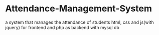 # Attendance-Management-System
a system that manages the attendance of students
html, css and js(with jquery) for frontend and php as backend with mysql db
